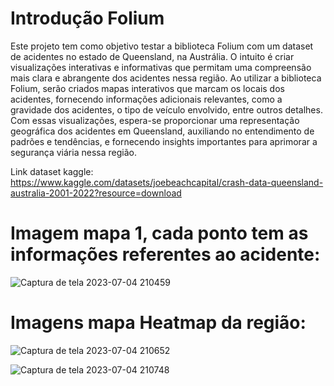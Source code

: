 # Introdução Folium

Este projeto tem como objetivo testar a biblioteca Folium com um dataset de acidentes no estado de Queensland, na Austrália. O intuito é criar visualizações interativas e informativas que permitam uma compreensão mais clara e abrangente dos acidentes nessa região. Ao utilizar a biblioteca Folium, serão criados mapas interativos que marcam os locais dos acidentes, fornecendo informações adicionais relevantes, como a gravidade dos acidentes, o tipo de veículo envolvido, entre outros detalhes. Com essas visualizações, espera-se proporcionar uma representação geográfica dos acidentes em Queensland, auxiliando no entendimento de padrões e tendências, e fornecendo insights importantes para aprimorar a segurança viária nessa região.

Link dataset kaggle: https://www.kaggle.com/datasets/joebeachcapital/crash-data-queensland-australia-2001-2022?resource=download

# Imagem mapa 1, cada ponto tem as informações referentes ao acidente: 

![Captura de tela 2023-07-04 210459](https://github.com/ehctds/Intro_Folium/assets/100098820/7715b15d-2dda-41cc-8524-33a7da47469d)

# Imagens mapa Heatmap da região: 

![Captura de tela 2023-07-04 210652](https://github.com/ehctds/Intro_Folium/assets/100098820/d29b3ea1-f44e-419a-b896-17274763e5d1)

![Captura de tela 2023-07-04 210748](https://github.com/ehctds/Intro_Folium/assets/100098820/be516d80-8773-425f-afb6-e8980994287e)
